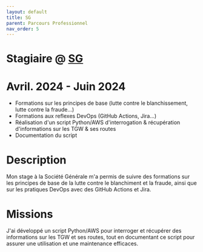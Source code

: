 ```yaml
---
layout: default
title: SG
parent: Parcours Professionnel
nav_order: 5
---
```


# Stagiaire @ [SG](https://www.societegenerale.com/fr)

# Avril. 2024 - Juin 2024
- Formations sur les principes de base (lutte contre le blanchissement, lutte contre la fraude...)
- Formations aux reflexes DevOps (GitHub Actions, Jira...)
- Réalisation d'un script Python/AWS d'interrogation & récupération d'informations sur les TGW & ses routes
- Documentation du script

# Description
Mon stage à la Société Générale m'a permis de suivre des formations sur les principes de base de la lutte contre le blanchiment et la fraude, ainsi que sur les pratiques DevOps avec des GitHub Actions et Jira. 

# Missions
J'ai développé un script Python/AWS pour interroger et récupérer des informations sur les TGW et ses routes, tout en documentant ce script pour assurer une utilisation et une maintenance efficaces.

